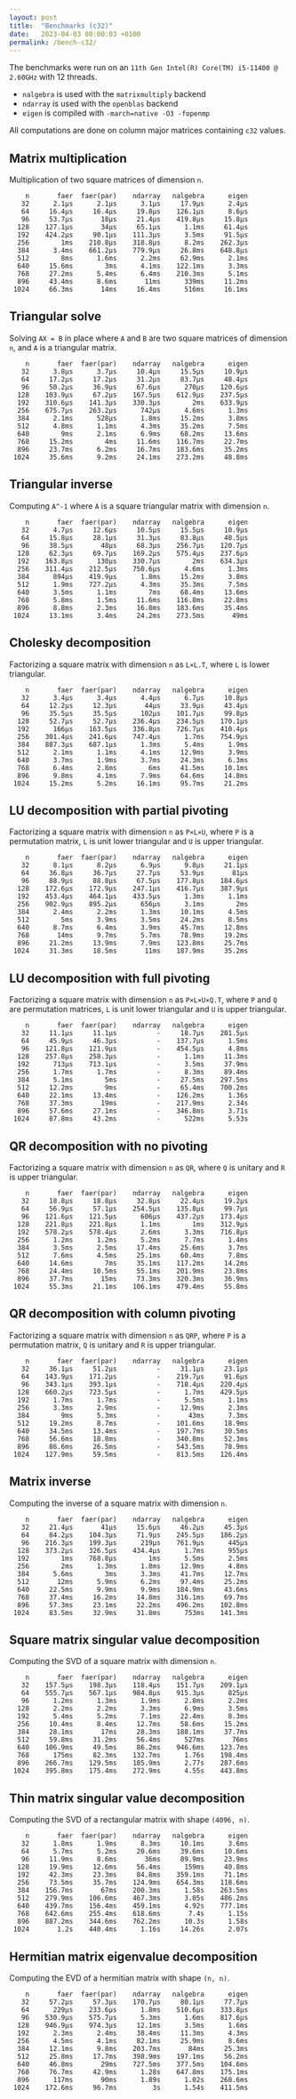 ```yaml
---
layout: post
title:  "Benchmarks (c32)"
date:   2023-04-03 00:00:03 +0100
permalink: /bench-c32/
---
```


The benchmarks were run on an `11th Gen Intel(R) Core(TM) i5-11400 @ 2.60GHz` with 12 threads.  
- `nalgebra` is used with the `matrixmultiply` backend
- `ndarray` is used with the `openblas` backend
- `eigen` is compiled with `-march=native -O3 -fopenmp`

All computations are done on column major matrices containing `c32` values.

## Matrix multiplication

Multiplication of two square matrices of dimension `n`.

```
    n       faer  faer(par)    ndarray   nalgebra      eigen
   32      2.1µs      2.1µs      3.1µs     17.9µs      2.4µs
   64     16.4µs     16.4µs     19.8µs    126.1µs      8.6µs
   96     53.7µs       18µs     21.4µs    419.8µs     15.8µs
  128    127.1µs       34µs     65.1µs      1.1ms     61.4µs
  192    424.2µs     90.1µs    111.3µs      3.5ms     91.5µs
  256        1ms    210.8µs    318.8µs      8.2ms    262.3µs
  384      3.4ms    661.2µs    779.9µs     26.8ms    648.8µs
  512        8ms      1.6ms      2.2ms     62.9ms      2.1ms
  640     15.6ms        3ms      4.1ms    122.1ms      3.3ms
  768     27.2ms      5.4ms      6.4ms    210.3ms      5.1ms
  896     43.4ms      8.6ms       11ms      339ms     11.2ms
 1024     66.3ms       14ms     16.4ms      516ms     16.1ms
```

## Triangular solve

Solving `AX = B` in place where `A` and `B` are two square matrices of dimension `n`, and `A` is a triangular matrix.

```
    n       faer  faer(par)    ndarray   nalgebra      eigen
   32      3.8µs      3.7µs     10.4µs     15.5µs     10.9µs
   64     17.2µs     17.2µs     31.2µs     83.7µs     48.4µs
   96     50.2µs     36.9µs     67.6µs      270µs    120.6µs
  128    103.9µs     67.2µs    167.5µs    612.9µs    237.5µs
  192    310.6µs    141.3µs    330.3µs        2ms    633.9µs
  256    675.7µs    263.2µs      742µs      4.6ms      1.3ms
  384      2.1ms      528µs      1.8ms     15.2ms      3.8ms
  512      4.8ms      1.1ms      4.3ms     35.2ms      7.5ms
  640        9ms      2.1ms      6.9ms     68.2ms     13.6ms
  768     15.2ms        4ms     11.6ms    116.7ms     22.7ms
  896     23.7ms      6.2ms     16.7ms    183.6ms     35.2ms
 1024     35.6ms      9.2ms     24.1ms    273.2ms     48.8ms
```

## Triangular inverse

Computing `A^-1` where `A` is a square triangular matrix with dimension `n`.

```
    n       faer  faer(par)    ndarray   nalgebra      eigen
   32      4.7µs     12.6µs     10.5µs     15.5µs     10.9µs
   64     15.8µs     28.1µs     31.3µs     83.8µs     48.5µs
   96     38.5µs       48µs     68.3µs    256.7µs    120.7µs
  128     62.3µs     69.7µs    169.2µs    575.4µs    237.6µs
  192    163.8µs      130µs    330.7µs        2ms    634.3µs
  256    311.4µs    212.5µs    750.6µs      4.6ms      1.3ms
  384      894µs    419.9µs      1.8ms     15.2ms      3.8ms
  512      1.9ms    727.2µs      4.3ms     35.3ms      7.5ms
  640      3.5ms      1.1ms        7ms     68.4ms     13.6ms
  768      5.8ms      1.5ms     11.6ms    116.8ms     22.8ms
  896      8.8ms      2.3ms     16.8ms    183.6ms     35.4ms
 1024     13.1ms      3.4ms     24.2ms    273.5ms       49ms
```

## Cholesky decomposition

Factorizing a square matrix with dimension `n` as `L×L.T`, where `L` is lower triangular.

```
    n       faer  faer(par)    ndarray   nalgebra      eigen
   32      3.4µs      3.4µs      4.4µs      6.7µs     10.8µs
   64     12.2µs     12.3µs       44µs     33.9µs     43.4µs
   96     35.5µs     35.5µs      102µs    101.7µs     99.8µs
  128     52.7µs     52.7µs    236.4µs    234.5µs    170.1µs
  192      166µs    163.5µs    336.8µs    726.7µs    410.4µs
  256    301.4µs    241.6µs    747.4µs      1.7ms    754.9µs
  384    887.3µs    687.1µs      1.3ms      5.4ms      1.9ms
  512      2.1ms      1.1ms      4.1ms     12.9ms      3.9ms
  640      3.7ms      1.9ms      3.7ms     24.3ms      6.3ms
  768      6.4ms      2.8ms        6ms     41.5ms     10.1ms
  896      9.8ms      4.1ms      7.9ms     64.6ms     14.8ms
 1024     15.2ms      5.2ms     16.1ms     95.7ms     21.2ms
```

## LU decomposition with partial pivoting

Factorizing a square matrix with dimension `n` as `P×L×U`, where `P` is a permutation matrix, `L` is unit lower triangular and `U` is upper triangular.

```
    n       faer  faer(par)    ndarray   nalgebra      eigen
   32      8.1µs      8.2µs      6.9µs      9.8µs     21.1µs
   64     36.8µs     36.7µs     27.7µs     53.9µs       81µs
   96     88.9µs     88.8µs     67.5µs    177.8µs    184.6µs
  128    172.6µs    172.9µs    247.1µs    416.7µs    387.9µs
  192    453.4µs    464.1µs    433.5µs      1.3ms      1.1ms
  256    902.9µs    895.2µs      656µs      3.1ms        2ms
  384      2.4ms      2.2ms      1.3ms     10.1ms      4.5ms
  512        5ms      3.9ms      3.5ms     24.2ms      8.5ms
  640      8.7ms      6.4ms      3.9ms     45.7ms     12.8ms
  768       14ms      9.7ms      5.7ms     78.9ms     19.2ms
  896     21.2ms     13.9ms      7.9ms    123.8ms     25.7ms
 1024     31.3ms     18.5ms       11ms    187.9ms     35.2ms
```

## LU decomposition with full pivoting

Factorizing a square matrix with dimension `n` as `P×L×U×Q.T`, where `P` and `Q` are permutation matrices, `L` is unit lower triangular and `U` is upper triangular.

```
    n       faer  faer(par)    ndarray   nalgebra      eigen
   32     11.1µs     11.1µs          -     18.7µs    201.5µs
   64     45.9µs     46.3µs          -    137.7µs      1.5ms
   96    121.8µs    121.9µs          -    454.5µs      4.8ms
  128    257.8µs    258.3µs          -      1.1ms     11.3ms
  192      713µs    713.1µs          -      3.5ms     37.9ms
  256      1.7ms      1.7ms          -      8.3ms     89.4ms
  384      5.1ms        5ms          -     27.5ms    297.5ms
  512     12.2ms        9ms          -     65.4ms    700.2ms
  640     22.1ms     13.4ms          -    126.2ms      1.36s
  768     37.3ms       19ms          -    217.9ms      2.34s
  896     57.6ms     27.1ms          -    346.8ms      3.71s
 1024     87.8ms     43.2ms          -      522ms      5.53s
```

## QR decomposition with no pivoting

Factorizing a square matrix with dimension `n` as `QR`, where `Q` is unitary and `R` is upper triangular.

```
    n       faer  faer(par)    ndarray   nalgebra      eigen
   32     18.8µs     18.8µs     32.8µs     22.4µs     19.2µs
   64     56.9µs     57.1µs    254.5µs    135.8µs     99.7µs
   96    121.6µs    121.5µs      606µs    437.2µs    173.4µs
  128    221.8µs    221.8µs      1.1ms        1ms    312.9µs
  192    578.2µs    578.4µs      2.6ms      3.3ms    716.8µs
  256      1.2ms      1.2ms      5.2ms      7.7ms      1.4ms
  384      3.5ms      2.5ms     17.4ms     25.6ms      3.7ms
  512      7.6ms      4.5ms     25.1ms     60.4ms      7.8ms
  640     14.6ms        7ms     35.1ms    117.2ms     14.2ms
  768     24.4ms     10.5ms     55.1ms    201.9ms     23.8ms
  896     37.7ms       15ms     73.3ms    320.3ms     36.9ms
 1024     55.3ms     21.1ms    106.1ms    479.4ms     55.8ms
```

## QR decomposition with column pivoting

Factorizing a square matrix with dimension `n` as `QRP`, where `P` is a permutation matrix, `Q` is unitary and `R` is upper triangular.

```
    n       faer  faer(par)    ndarray   nalgebra      eigen
   32     36.1µs     51.2µs          -     31.1µs     23.1µs
   64    143.9µs    171.2µs          -    219.7µs     91.6µs
   96    343.1µs    393.1µs          -    718.4µs    220.4µs
  128    660.2µs    723.5µs          -      1.7ms    429.5µs
  192      1.7ms      1.7ms          -      5.5ms      1.1ms
  256      3.3ms      2.9ms          -     12.9ms      2.3ms
  384        9ms      5.3ms          -       43ms      7.3ms
  512     19.2ms      8.7ms          -    101.6ms     18.9ms
  640     34.5ms     13.4ms          -    197.7ms     30.5ms
  768     56.6ms     18.8ms          -    340.8ms     52.3ms
  896     86.6ms     26.5ms          -    543.5ms     78.9ms
 1024    127.9ms     59.5ms          -    813.5ms    126.4ms
```

## Matrix inverse

Computing the inverse of a square matrix with dimension `n`.

```
    n       faer  faer(par)    ndarray   nalgebra      eigen
   32     21.4µs       41µs     15.6µs     46.2µs     45.3µs
   64     84.2µs    104.3µs     71.9µs    245.5µs    186.2µs
   96    216.3µs    199.3µs      219µs    761.9µs      445µs
  128    373.2µs    326.5µs    434.4µs      1.7ms      955µs
  192        1ms    768.8µs        1ms      5.5ms      2.5ms
  256        2ms      1.3ms      1.8ms     12.9ms      4.8ms
  384      5.6ms        3ms      3.3ms     41.7ms     12.7ms
  512       12ms      5.9ms      6.2ms     97.4ms     25.2ms
  640     22.5ms      9.9ms      9.9ms    184.9ms     43.6ms
  768     37.4ms     16.2ms     14.8ms    316.1ms     69.7ms
  896     57.3ms     23.1ms     22.2ms    496.2ms    102.8ms
 1024     83.5ms     32.9ms     31.8ms      753ms    141.3ms
```

## Square matrix singular value decomposition

Computing the SVD of a square matrix with dimension `n`.

```
    n       faer  faer(par)    ndarray   nalgebra      eigen
   32    157.5µs    198.3µs    118.4µs    151.7µs    209.1µs
   64    555.7µs    567.1µs    984.8µs    915.3µs      825µs
   96      1.2ms      1.3ms      1.9ms      2.8ms      2.2ms
  128      2.2ms      2.2ms      3.3ms      6.9ms      3.5ms
  192      5.4ms      5.2ms      7.1ms     22.4ms      8.3ms
  256     10.4ms      8.4ms     12.7ms     58.6ms     15.2ms
  384     28.1ms       17ms     28.3ms    188.1ms     37.7ms
  512     59.8ms     31.2ms     56.4ms      527ms       76ms
  640    106.9ms     49.5ms     86.2ms    946.6ms    123.7ms
  768      175ms     82.3ms    132.7ms      1.76s    198.4ms
  896    266.7ms    129.5ms    185.9ms      2.77s    287.6ms
 1024    395.8ms    175.4ms    272.9ms      4.55s    443.8ms
```

## Thin matrix singular value decomposition

Computing the SVD of a rectangular matrix with shape `(4096, n)`.

```
    n       faer  faer(par)    ndarray   nalgebra      eigen
   32      1.8ms      1.9ms      8.3ms     10.1ms      3.6ms
   64      5.7ms      5.2ms     20.6ms     39.6ms     10.6ms
   96     11.9ms      8.6ms       36ms     89.9ms     23.9ms
  128     19.9ms     12.6ms     56.4ms      159ms     40.8ms
  192     42.3ms     23.3ms     84.8ms    359.1ms     71.1ms
  256     73.5ms     35.7ms    124.9ms    654.3ms    118.6ms
  384    156.7ms       67ms    200.3ms      1.58s    263.5ms
  512    279.9ms    106.6ms    467.3ms      3.05s    486.2ms
  640    439.7ms    156.4ms    459.1ms      4.92s    777.1ms
  768    642.6ms    255.4ms    618.6ms       7.4s      1.15s
  896    887.2ms    344.6ms    762.2ms      10.3s      1.58s
 1024       1.2s    440.4ms      1.16s     14.26s      2.07s
```

## Hermitian matrix eigenvalue decomposition

Computing the EVD of a hermitian matrix with shape `(n, n)`.

```
    n       faer  faer(par)    ndarray   nalgebra      eigen
   32     57.2µs     57.3µs    170.7µs     80.1µs     77.7µs
   64      229µs    233.6µs      1.8ms    510.6µs    333.8µs
   96    530.9µs    575.7µs      5.3ms      1.6ms    817.6µs
  128    946.9µs    974.3µs     12.1ms      3.5ms      1.6ms
  192      2.3ms      2.4ms     38.4ms     11.3ms      4.3ms
  256      4.5ms      4.1ms     82.1ms     25.9ms      8.6ms
  384     12.1ms      9.8ms    203.7ms       84ms     25.3ms
  512     25.8ms     17.7ms    398.9ms    197.1ms     56.2ms
  640     46.8ms       29ms    727.5ms    377.5ms    104.6ms
  768     76.7ms     42.9ms      1.28s    647.8ms    175.1ms
  896      117ms       90ms      1.89s      1.02s    268.6ms
 1024    172.6ms     96.7ms         3s      1.54s    411.5ms
```
